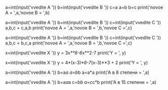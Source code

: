 a=int(input('vvedite A '))
b=int(input('vvedite B '))
c=a
a=b
b=c
print('novoe A = ',a,'novoe B = ',b)

a=int(input('vvedite A '))
b=int(input('vvedite B '))
c=int(input('vvedite C '))
a,b,c = c,a,b
print('novoe A = ',a,'novoe B = ',b,'novoe C =',c)


a=int(input('vvedite A '))
b=int(input('vvedite B '))
c=int(input('vvedite C '))
a,b,c = b,c,a
print('novoe A = ',a,'novoe B = ',b,'novoe C =',c)


x=int(input('vvedite X '))
y = 3*x**6-6*x**2-7
print('Y = ', y)


x=int(input('vvedite X '))
y = 4*(x-3)**6-7*(x-3)**3 + 2
print('Y = ', y)


a=int(input('vvedite A '))
b=a*a
a=b*b
a=a*a
print('A в 8 степени = ',a)


a=int(input('vvedite A '))
b=a*a*a
c=b*b
a=c*c*b
print('A в 15 степени = ',a)

